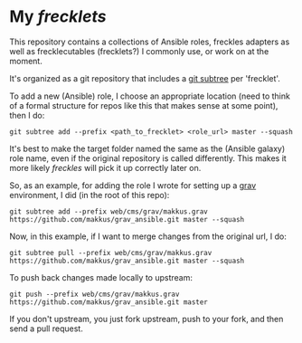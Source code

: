 # My *frecklets*


This repository contains a collections of Ansible roles, freckles adapters as well as frecklecutables (frecklets?) I commonly use, or work on at the moment.

It's organized as a git repository that includes a [git subtree](https://github.com/git/git/blob/master/contrib/subtree/git-subtree.txt) per 'frecklet'.

To add a new (Ansible) role, I choose an appropriate location (need to think of a formal structure for repos like this that makes sense at some point), then I do:

```
git subtree add --prefix <path_to_frecklet> <role_url> master --squash
```

It's best to make the target folder named the same as the (Ansible galaxy) role name, even if the original repository is called differently. This makes it more likely *freckles* will pick it up correctly later on.

So, as an example, for adding the role I wrote for setting up a [grav](https://getgrav.org) environment, I did (in the root of this repo):
```
git subtree add --prefix web/cms/grav/makkus.grav https://github.com/makkus/grav_ansible.git master --squash
```

Now, in this example, if I want to merge changes from the original url, I do:
```
git subtree pull --prefix web/cms/grav/makkus.grav https://github.com/makkus/grav_ansible.git master --squash
```


To push back changes made locally to upstream:

```
git push --prefix web/cms/grav/makkus.grav https://github.com/makkus/grav_ansible.git master
```

If you don't upstream, you just fork upstream, push to your fork, and then send a pull request.
